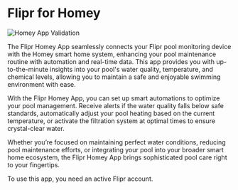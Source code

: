 # Flipr for Homey

![Homey App Validation](https://github.com/edwinvdpol/homey-goflipr/actions/workflows/validate.yml/badge.svg)

The Flipr Homey App seamlessly connects your Flipr pool monitoring device with the Homey smart home system, enhancing your pool maintenance routine with automation and real-time data. This app provides you with up-to-the-minute insights into your pool's water quality, temperature, and chemical levels, allowing you to maintain a safe and enjoyable swimming environment with ease.

With the Flipr Homey App, you can set up smart automations to optimize your pool management. Receive alerts if the water quality falls below safe standards, automatically adjust your pool heating based on the current temperature, or activate the filtration system at optimal times to ensure crystal-clear water.

Whether you’re focused on maintaining perfect water conditions, reducing pool maintenance efforts, or integrating your pool into your broader smart home ecosystem, the Flipr Homey App brings sophisticated pool care right to your fingertips.

To use this app, you need an active Flipr account.
